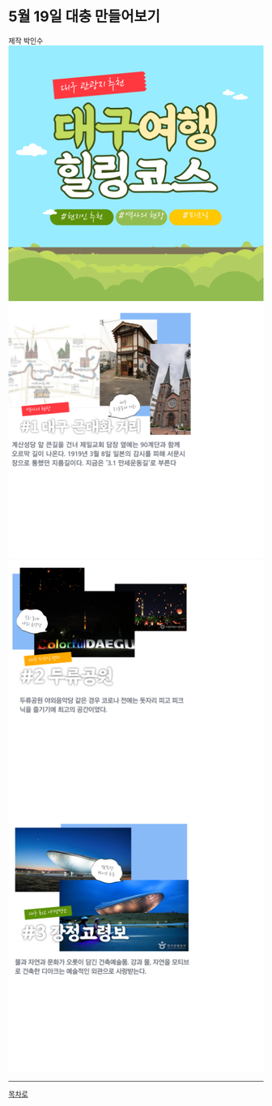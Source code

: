 # 5월 19일 대충 만들어보기  

제작 박인수
![](https://github.com/isp829/2021_MHC_3/blob/main/5.19/001.png)  
![](https://github.com/isp829/2021_MHC_3/blob/main/5.19/002.png)  
![](https://github.com/isp829/2021_MHC_3/blob/main/5.19/003.png)  
![](https://github.com/isp829/2021_MHC_3/blob/main/5.19/004.png)  

----------------------  
[목차로](https://github.com/isp829/2021_MHC_3/blob/main/README.md)  
